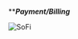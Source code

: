*****Payment/Billing***

![SoFi](https://user-images.githubusercontent.com/63883730/142770380-81b95c41-d951-4cb9-b067-828b96f6d287.png)
